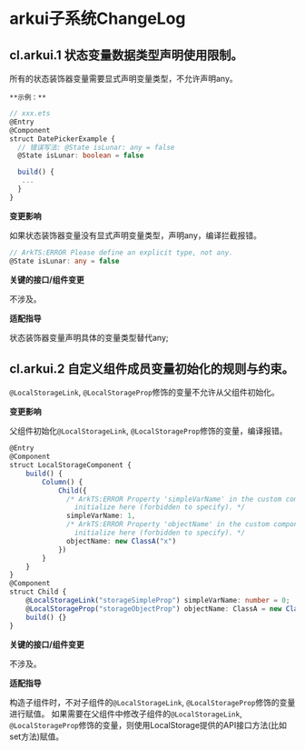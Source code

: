 # arkui子系统ChangeLog

## cl.arkui.1 状态变量数据类型声明使用限制。

所有的状态装饰器变量需要显式声明变量类型，不允许声明any。

    **示例：** 

   ```ts
   // xxx.ets
   @Entry
   @Component
   struct DatePickerExample {
     // 错误写法: @State isLunar: any = false
     @State isLunar: boolean = false
   
     build() {
      ...
     }
   }
   ```

**变更影响**

如果状态装饰器变量没有显式声明变量类型，声明any，编译拦截报错。

   ```ts
   // ArkTS:ERROR Please define an explicit type, not any.
   @State isLunar: any = false
   ```

**关键的接口/组件变更**

不涉及。

**适配指导**

状态装饰器变量声明具体的变量类型替代any;

## cl.arkui.2 自定义组件成员变量初始化的规则与约束。

`@LocalStorageLink`, `@LocalStorageProp`修饰的变量不允许从父组件初始化。

**变更影响**

父组件初始化`@LocalStorageLink`, `@LocalStorageProp`修饰的变量，编译报错。

   ```ts
   @Entry
   @Component
   struct LocalStorageComponent {
       build() {
           Column() {
               Child({
                 /* ArkTS:ERROR Property 'simpleVarName' in the custom component 'Child' cannot
                   initialize here (forbidden to specify). */
                 simpleVarName: 1,
                 /* ArkTS:ERROR Property 'objectName' in the custom component 'Child' cannot
                   initialize here (forbidden to specify). */
                 objectName: new ClassA("x")
               })
           }
       }
   }
   @Component
   struct Child {
       @LocalStorageLink("storageSimpleProp") simpleVarName: number = 0;
       @LocalStorageProp("storageObjectProp") objectName: ClassA = new ClassA("x");
       build() {}
   }
   ```

**关键的接口/组件变更**

不涉及。

**适配指导**

构造子组件时，不对子组件的`@LocalStorageLink`, `@LocalStorageProp`修饰的变量进行赋值。
如果需要在父组件中修改子组件的`@LocalStorageLink`, `@LocalStorageProp`修饰的变量，则使用LocalStorage提供的API接口方法(比如set方法)赋值。